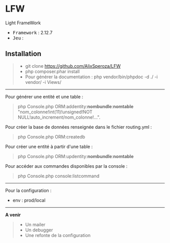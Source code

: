 # LFW
Light FrameWork

 - <kbd>Framework</kbd> : 2.12.7
 - <kbd>Jeu</kbd> :

Installation
----------

> - git clone https://github.com/AlixSperoza/LFW
> - php composer.phar install
> - Pour générer la documentation : php vendor/bin/phpdoc -d ./ -i vendor/ -i Views/

----------
Pour générer une entité et une table :
> php Console.php ORM:addentity:**nombundle**:**nomtable** "nom_colonne!int(11)!unsigned!NOT NULL!auto_increment/nom_colonne!...".

Pour créer la base de données renseignée dans le fichier routing.yml :
> php Console.php ORM:createdb

Pour créer une entité à partir d'une table :
> php Console.php ORM:updentity:**nombundle**:**nomtable**

Pour accéder aux commandes disponibles par la console :
> php Console.php console:listcommand

----------

Pour la configuration :

 - env : prod/local

----------

**A venir**

> - Un mailer
> - Un debugger
> - Une refonte de la configuration